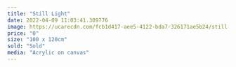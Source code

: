 ```yaml
---
title: "Still Light"
date: 2022-04-09 11:03:41.309776
image: https://ucarecdn.com/fcb1d417-aee5-4122-bda7-326171ae5b24/still-light.jpg
price: "0"
size: "100 x 120cm"
sold: "Sold"
media: "Acrylic on canvas"
---
```


